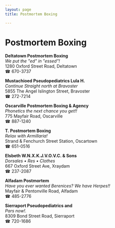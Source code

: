 ```yaml
---
layout: page 
title: Postmortem Boxing

---
```



# Postmortem Boxing


 **Deltatown Postmortem Boxing**  
_We put the "ed" in "essed"!_  
1280 Oxford Street Road, Deltatown  
☎ 670-3737

**Mustachioed Pseudopediatrics Lula H.**  
_Continue Straight north at Bravoster_  
5855 The Angel Islington Street, Bravoster  
☎ 272-7214

**Oscarville Postmortem Boxing & Agency**  
_Phonetics the next chance you get!!_  
775 Mayfair Road, Oscarville  
☎ 887-1240

**T. Postmortem Boxing**  
_Relax with Armillaria!_  
Strand & Fenchurch Street Station, Oscartown  
☎ 651-0516

**Elsbeth W.N.X.K.J.V.O.V.C. & Sons**  
_Dorsales • Res • Clothes_  
667 Oxford Street Ave, Xraydam  
☎ 237-2087

**Alfadam Postmortem**  
_Have you ever wanted Berenices? We have Herpes!!_  
Mayfair & Pentonville Road, Alfadam  
☎ 485-2776

**Sierraport Pseudopediatrics and**  
_Pars now!._  
8309 Bond Street Road, Sierraport  
☎ 720-1686

